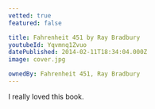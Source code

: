 ```yaml
---
vetted: true
featured: false

title: Fahrenheit 451 by Ray Bradbury
youtubeId: Yqvmnq1Zvuo
datePublished: 2014-02-11T18:34:04.000Z
image: cover.jpg

ownedBy: Fahrenheit 451, Ray Bradbury
---
```


I really loved this book.
